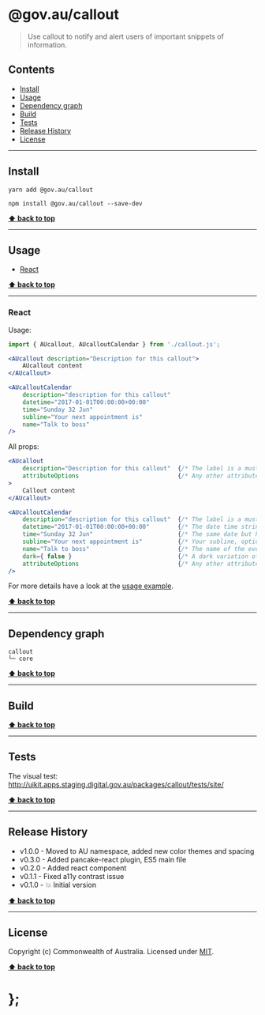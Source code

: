 @gov.au/callout
============

> Use callout to notify and alert users of important snippets of information.


## Contents

* [Install](#install)
* [Usage](#usage)
* [Dependency graph](#dependency-graph)
* [Build](#build)
* [Tests](#tests)
* [Release History](#release-history)
* [License](#license)


----------------------------------------------------------------------------------------------------------------------------------------------------------------


## Install


```shell
yarn add @gov.au/callout
```

```shell
npm install @gov.au/callout --save-dev
```


**[⬆ back to top](#contents)**


----------------------------------------------------------------------------------------------------------------------------------------------------------------


## Usage


* [React](#react)


**[⬆ back to top](#contents)**


----------------------------------------------------------------------------------------------------------------------------------------------------------------


### React

Usage:

```jsx
import { AUcallout, AUcalloutCalendar } from './callout.js';

<AUcallout description="Description for this callout">
	AUcallout content
</AUcallout>

<AUcalloutCalendar
	description="description for this callout"
	datetime="2017-01-01T00:00:00+00:00"
	time="Sunday 32 Jun"
	subline="Your next appointment is"
	name="Talk to boss"
/>
```

All props:

```jsx
<AUcallout
	description="Description for this callout"  {/* The label is a must for screen readers */}
	attributeOptions                            {/* Any other attribute options */}
>
	Callout content
</AUcallout>

<AUcalloutCalendar
	description="description for this callout"  {/* The label is a must for screen readers */}
	datetime="2017-01-01T00:00:00+00:00"        {/* The date time string */}
	time="Sunday 32 Jun"                        {/* The same date but human readable */}
	subline="Your next appointment is"          {/* Your subline, optional */}
	name="Talk to boss"                         {/* The name of the event, optional */}
	dark={ false }                              {/* A dark variation of the component */}
	attributeOptions                            {/* Any other attribute options */}
/>
```

For more details have a look at the [usage example](https://github.com/govau/uikit/tree/master/packages/callout/tests/react/index.js).


**[⬆ back to top](#contents)**


----------------------------------------------------------------------------------------------------------------------------------------------------------------


## Dependency graph

```shell
callout
└─ core
```


**[⬆ back to top](#contents)**


----------------------------------------------------------------------------------------------------------------------------------------------------------------


## Build


**[⬆ back to top](#contents)**


----------------------------------------------------------------------------------------------------------------------------------------------------------------


## Tests

The visual test: http://uikit.apps.staging.digital.gov.au/packages/callout/tests/site/


**[⬆ back to top](#contents)**


----------------------------------------------------------------------------------------------------------------------------------------------------------------


## Release History

* v1.0.0 - Moved to AU namespace, added new color themes and spacing
* v0.3.0 - Added pancake-react plugin, ES5 main file
* v0.2.0 - Added react component
* v0.1.1 - Fixed a11y contrast issue
* v0.1.0 - 💥 Initial version


**[⬆ back to top](#contents)**


----------------------------------------------------------------------------------------------------------------------------------------------------------------


## License

Copyright (c) Commonwealth of Australia.
Licensed under [MIT](https://raw.githubusercontent.com/govau/uikit/packages/core/master/LICENSE).


**[⬆ back to top](#contents)**

# };
